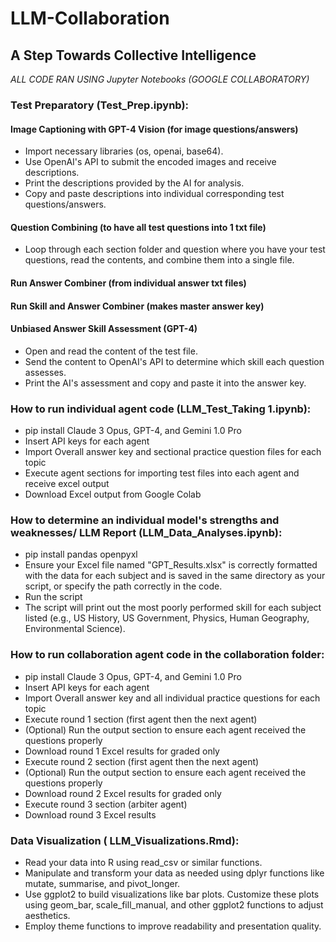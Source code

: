 # LLM-Collaboration
## A Step Towards Collective Intelligence

*ALL CODE RAN USING Jupyter Notebooks (GOOGLE COLLABORATORY)*

### Test Preparatory (Test_Prep.ipynb):
#### Image Captioning with GPT-4 Vision (for image questions/answers)
- Import necessary libraries (os, openai, base64).
- Use OpenAI's API to submit the encoded images and receive descriptions.
- Print the descriptions provided by the AI for analysis.
- Copy and paste descriptions into individual corresponding test questions/answers.

#### Question Combining (to have all test questions into 1 txt file)
- Loop through each section folder and question where you have your test questions, read the contents, and combine them into a single file.

#### Run Answer Combiner (from individual answer txt files)

#### Run Skill and Answer Combiner (makes master answer key)

#### Unbiased Answer Skill Assessment (GPT-4)
- Open and read the content of the test file.
- Send the content to OpenAI's API to determine which skill each question assesses.
- Print the AI's assessment and copy and paste it into the answer key.

### How to run individual agent code (LLM_Test_Taking 1.ipynb):
- pip install Claude 3 Opus, GPT-4, and Gemini 1.0 Pro
- Insert API keys for each agent
- Import Overall answer key and sectional practice question files for each topic
- Execute agent sections for importing test files into each agent and receive excel output
- Download Excel output from Google Colab

### How to determine an individual model's strengths and weaknesses/ LLM Report (LLM_Data_Analyses.ipynb):
- pip install pandas openpyxl
- Ensure your Excel file named "GPT_Results.xlsx" is correctly formatted with the data for each subject and is saved in the same directory as your script, or specify the path correctly in the code.
- Run the script 
- The script will print out the most poorly performed skill for each subject listed (e.g., US History, US Government, Physics, Human Geography, Environmental Science).

### How to run collaboration agent code in the collaboration folder:
- pip install Claude 3 Opus, GPT-4, and Gemini 1.0 Pro
- Insert API keys for each agent
- Import Overall answer key and all individual practice questions for each topic
- Execute round 1 section (first agent then the next agent)
- (Optional) Run the output section to ensure each agent received the questions properly
- Download round 1 Excel results for graded only
- Execute round 2 section (first agent then the next agent)
- (Optional) Run the output section to ensure each agent received the questions properly
- Download round 2 Excel results for graded only
- Execute round 3 section (arbiter agent)
- Download round 3 Excel results

### Data Visualization ( LLM_Visualizations.Rmd):
- Read your data into R using read_csv or similar functions.
- Manipulate and transform your data as needed using dplyr functions like mutate, summarise, and pivot_longer.
- Use ggplot2 to build visualizations like bar plots. Customize these plots using geom_bar, scale_fill_manual, and other ggplot2 functions to adjust aesthetics.
- Employ theme functions to improve readability and presentation quality.


